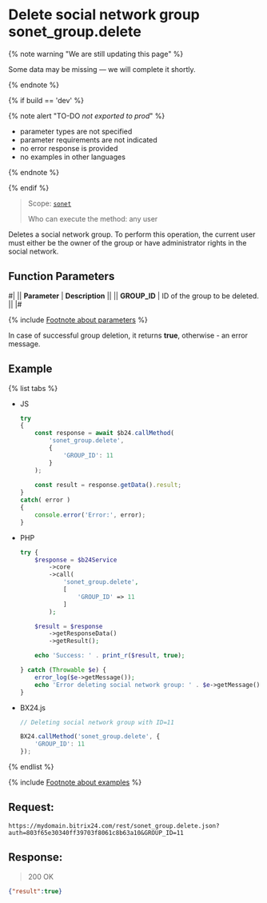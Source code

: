 # Delete social network group sonet_group.delete

{% note warning "We are still updating this page" %}

Some data may be missing — we will complete it shortly.

{% endnote %}

{% if build == 'dev' %}

{% note alert "TO-DO _not exported to prod_" %}

- parameter types are not specified
- parameter requirements are not indicated
- no error response is provided
- no examples in other languages

{% endnote %}

{% endif %}

> Scope: [`sonet`](../scopes/permissions.md)
>
> Who can execute the method: any user

Deletes a social network group. To perform this operation, the current user must either be the owner of the group or have administrator rights in the social network.

## Function Parameters

#|
|| **Parameter** | **Description** ||
|| **GROUP_ID** | ID of the group to be deleted. ||
|#

{% include [Footnote about parameters](../../_includes/required.md) %}

In case of successful group deletion, it returns **true**, otherwise - an error message.

## Example

{% list tabs %}

- JS

    ```js
    try
    {
    	const response = await $b24.callMethod(
    		'sonet_group.delete',
    		{
    			'GROUP_ID': 11
    		}
    	);
    	
    	const result = response.getData().result;
    }
    catch( error )
    {
    	console.error('Error:', error);
    }
    ```

- PHP

    ```php
    try {
        $response = $b24Service
            ->core
            ->call(
                'sonet_group.delete',
                [
                    'GROUP_ID' => 11
                ]
            );
    
        $result = $response
            ->getResponseData()
            ->getResult();
    
        echo 'Success: ' . print_r($result, true);
    
    } catch (Throwable $e) {
        error_log($e->getMessage());
        echo 'Error deleting social network group: ' . $e->getMessage();
    }
    ```

- BX24.js

    ```js
    // Deleting social network group with ID=11

    BX24.callMethod('sonet_group.delete', {
        'GROUP_ID': 11
    });
    ```

{% endlist %}

{% include [Footnote about examples](../../_includes/examples.md) %}

## Request:

```http
https://mydomain.bitrix24.com/rest/sonet_group.delete.json?auth=803f65e30340ff39703f8061c8b63a10&GROUP_ID=11
```

## Response:

>200 OK

```json
{"result":true}
```